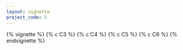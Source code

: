 ```yaml
---
layout: vignette
project_code: 5
---
```


{% vignette %}
{% c C3 %}
{% c C4 %}
{% c C5 %}
{% c C6 %}
{% endvignette %}